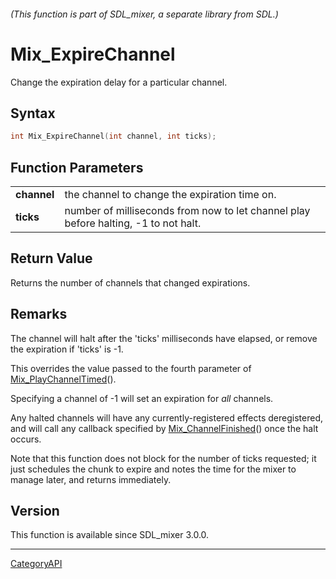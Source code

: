 ###### (This function is part of SDL_mixer, a separate library from SDL.)
# Mix_ExpireChannel

Change the expiration delay for a particular channel.

## Syntax

```c
int Mix_ExpireChannel(int channel, int ticks);

```

## Function Parameters

|                 |                                                                                     |
| --------------- | ----------------------------------------------------------------------------------- |
| **channel**     | the channel to change the expiration time on.                                       |
| **ticks**       | number of milliseconds from now to let channel play before halting, -1 to not halt. |

## Return Value

Returns the number of channels that changed expirations.

## Remarks

The channel will halt after the 'ticks' milliseconds have elapsed, or
remove the expiration if 'ticks' is -1.

This overrides the value passed to the fourth parameter of
[Mix_PlayChannelTimed](Mix_PlayChannelTimed)().

Specifying a channel of -1 will set an expiration for _all_ channels.

Any halted channels will have any currently-registered effects
deregistered, and will call any callback specified by
[Mix_ChannelFinished](Mix_ChannelFinished)() once the halt occurs.

Note that this function does not block for the number of ticks requested;
it just schedules the chunk to expire and notes the time for the mixer to
manage later, and returns immediately.

## Version

This function is available since SDL_mixer 3.0.0.

----
[CategoryAPI](CategoryAPI)

